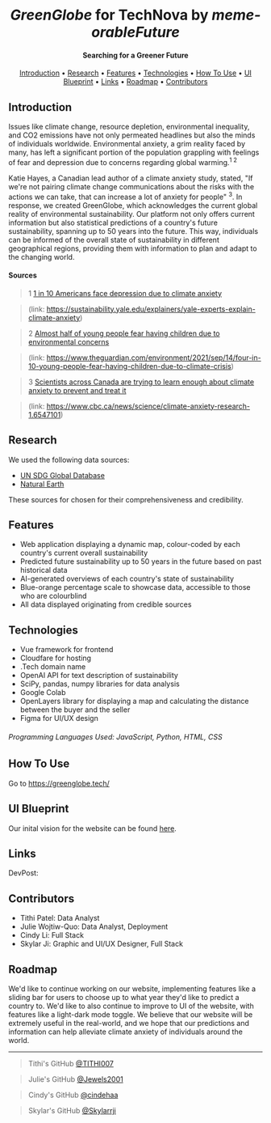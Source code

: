 <h1 align="center">
  <br>
  <i>GreenGlobe</i> for TechNova
  by <i>meme-orableFuture</i>  
</h1>


<h4 align="center">Searching for a Greener Future</h4>

<p align="center">
  <a href="#introduction">Introduction</a> •
  <a href="#research">Research</a> •
  <a href="#features">Features</a> •
  <a href="#technologies">Technologies</a> •
  <a href="#how-to-use">How To Use</a> •
  <a href="#ui-blueprint">UI Blueprint</a> •
  <a href="#links">Links</a> •
  <a href="#roadmap">Roadmap</a> •
  <a href="#contributors">Contributors</a> 
</p>

## Introduction
Issues like climate change, resource depletion, environmental inequality, and CO2 emissions have not only permeated headlines but also the minds of individuals worldwide. Environmental anxiety, a grim reality faced by many, has left a significant portion of the population grappling with feelings of fear and depression due to concerns regarding global warming.<sup>1 2</sup>

Katie Hayes, a Canadian lead author of a climate anxiety study, stated, "If we're not pairing climate change communications about the risks with the actions we can take, that can increase a lot of anxiety for people" <sup>3</sup>. In response, we created GreenGlobe, which acknowledges the current global reality of environmental sustainability. Our platform not only offers current information but also statistical predictions of a country's future sustainability, spanning up to 50 years into the future. This way, individuals can be informed of the overall state of sustainability in different geographical regions, providing them with information to plan and adapt to the changing world.

#### Sources
> 1 [1 in 10 Americans face depression due to climate anxiety](https://sustainability.yale.edu/explainers/yale-experts-explain-climate-anxiety)

> (link: https://sustainability.yale.edu/explainers/yale-experts-explain-climate-anxiety)

> 2 [Almost half of young people fear having children due to environmental concerns](https://www.theguardian.com/environment/2021/sep/14/four-in-10-young-people-fear-having-children-due-to-climate-crisis
)

> (link: https://www.theguardian.com/environment/2021/sep/14/four-in-10-young-people-fear-having-children-due-to-climate-crisis)

> 3 [Scientists across Canada are trying to learn enough about climate anxiety to prevent and treat it](https://www.cbc.ca/news/science/climate-anxiety-research-1.6547101)

> (link: https://www.cbc.ca/news/science/climate-anxiety-research-1.6547101)

## Research
We used the following data sources:
* [UN SDG Global Database](https://unstats.un.org/sdgs/dataportal)
* [Natural Earth](https://www.datahub.io/core/geo-countries/r/0.html)

These sources for chosen for their comprehensiveness and credibility.

## Features
* Web application displaying a dynamic map, colour-coded by each country's current overall sustainability
* Predicted future sustainability up to 50 years in the future based on past historical data
* AI-generated overviews of each country's state of sustainability
* Blue-orange percentage scale to showcase data, accessible to those who are colourblind
* All data displayed originating from credible sources

## Technologies
* Vue framework for frontend
* Cloudfare for hosting
* .Tech domain name
* OpenAI API for text description of sustainability
* SciPy, pandas, numpy libraries for data analysis
* Google Colab
* OpenLayers library for displaying a map and calculating the distance between the buyer and the seller
* Figma for UI/UX design

###### Programming Languages Used: JavaScript, Python, HTML, CSS

## How To Use
Go to https://greenglobe.tech/

## UI Blueprint
Our inital vision for the website can be found [here](https://www.figma.com/file/Xc9SPOaidGRyENDfSi9dNs/World-Map-(Community)?type=design&node-id=0%3A1&mode=design&t=OfuiMUamE9dCG8vA-1).

## Links
DevPost:

## Contributors
* Tithi Patel: Data Analyst
* Julie Wojtiw-Quo: Data Analyst, Deployment
* Cindy Li: Full Stack
* Skylar Ji: Graphic and UI/UX Designer, Full Stack

## Roadmap
We'd like to continue working on our website, implementing features like a sliding bar for users to choose up to what year they'd like to predict a country to. 
We'd like to also continue to improve to UI of the website, with features like a light-dark mode toggle.
We believe that our website will be extremely useful in the real-world, and we hope that our predictions and information can help alleviate climate anxiety of individuals around the world.

---
> Tithi's GitHub [@TITHI007](https://github.com/TITHI007)

> Julie's GitHub [@Jewels2001](https://github.com/Jewels2001)

> Cindy's GitHub [@cindehaa](https://github.com/cindehaa)

> Skylar's GitHub [@Skylarrji](https://github.com/Skylarrji) 
